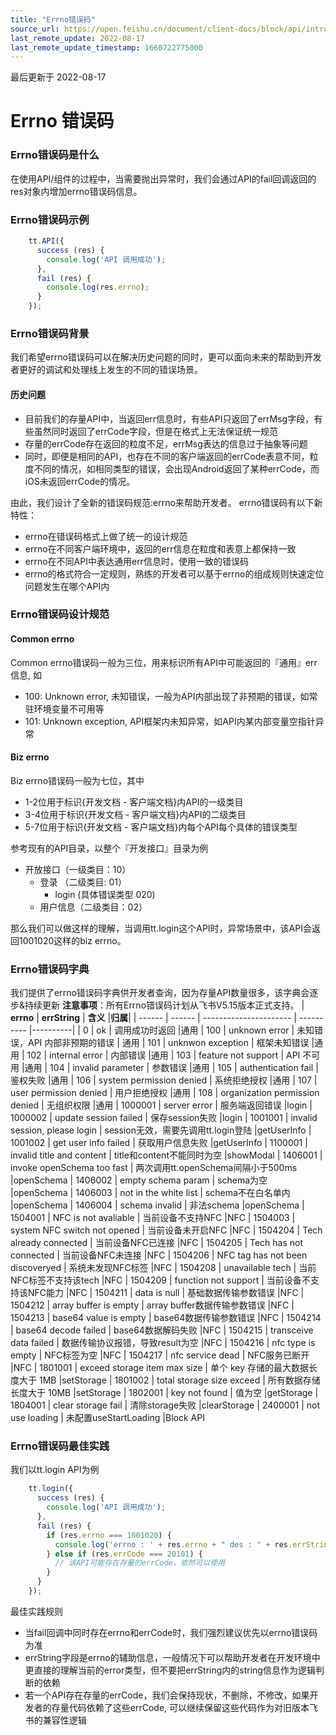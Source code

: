 ```yaml
---
title: "Errno错误码"
source_url: https://open.feishu.cn/document/client-docs/block/api/introduce-of-errno
last_remote_update: 2022-08-17
last_remote_update_timestamp: 1660722775000
---
```

最后更新于 2022-08-17

# Errno 错误码

### Errno错误码是什么

在使用API/组件的过程中，当需要抛出异常时，我们会通过API的fail回调返回的res对象内增加errno错误码信息。

### Errno错误码示例

```js
    tt.API({
      success (res) {
        console.log('API 调用成功');
      },
      fail (res) {
        console.log(res.errno);
      }
    });
```

### Errno错误码背景
我们希望errno错误码可以在解决历史问题的同时，更可以面向未来的帮助到开发者更好的调试和处理线上发生的不同的错误场景。
#### 历史问题
* 目前我们的存量API中，当返回err信息时，有些API只返回了errMsg字段，有些虽然同时返回了errCode字段，但是在格式上无法保证统一规范
* 存量的errCode存在返回的粒度不足，errMsg表达的信息过于抽象等问题
* 同时，即便是相同的API，也存在不同的客户端返回的errCode表意不同，粒度不同的情况，如相同类型的错误，会出现Android返回了某种errCode，而iOS未返回errCode的情况。

由此，我们设计了全新的错误码规范:errno来帮助开发者。
errno错误码有以下新特性：
* errno在错误码格式上做了统一的设计规范
* errno在不同客户端环境中，返回的err信息在粒度和表意上都保持一致
* errno在不同API中表达通用err信息时，使用一致的错误码
* errno的格式符合一定规则，熟练的开发者可以基于errno的组成规则快速定位问题发生在哪个API内

### Errno错误码设计规范
#### Common errno
Common errno错误码一般为三位，用来标识所有API中可能返回的『通用』err信息, 如
* 100: Unknown error, 未知错误，一般为API内部出现了非预期的错误，如常驻环境变量不可用等
* 101: Unknown exception, API框架内未知异常，如API内某内部变量空指针异常
#### Biz errno
Biz errno错误码一般为七位，其中
* 1-2位用于标识{开发文档 - 客户端文档}内API的一级类目
* 3-4位用于标识{开发文档 - 客户端文档}内API的二级类目
* 5-7位用于标识{开发文档 - 客户端文档}内每个API每个具体的错误类型

参考现有的API目录，以整个『开发接口』目录为例
* 开放接口（一级类目：10）
	* 登录 （二级类目: 01）
		* login (具体错误类型 020)
	* 用户信息（二级类目：02）

那么我们可以做这样的理解，当调用tt.login这个API时，异常场景中，该API会返回1001020这样的biz errno。

### Errno错误码字典
我们提供了errno错误码字典供开发者查询，因为存量API数量很多，该字典会逐步&持续更新
**注意事项**：所有Errno错误码计划从飞书V5.15版本正式支持。
| **errno** | **errString** | **含义**                 |**归属**|
| ------ | ------ | ---------------------- | ---------- |----------|
| 0 | ok | 调用成功时返回 |通用
| 100 | unknown error | 未知错误，API 内部非预期的错误 | 通用
| 101 | unknwon exception | 框架未知错误 |通用
| 102 | internal error | 内部错误 |通用
| 103 | feature not support | API 不可用 |通用
| 104 | invalid parameter | 参数错误 |通用
| 105 | authentication fail | 鉴权失败 |通用
| 106 | system permission denied | 系统拒绝授权 |通用
| 107 | user permission denied | 用户拒绝授权 |通用
| 108 | organization permission denied | 无组织权限 |通用
| 1000001   | server error | 服务端返回错误 |login
| 1000002   | update session failed | 保存session失败 |login
| 1001001   | invalid session, please login  | session无效，需要先调用tt.login登陆 |getUserInfo
| 1001002   | get user info failed  | 获取用户信息失败 |getUserInfo
| 1100001   | invalid title and content  | title和content不能同时为空  |showModal
| 1406001   | invoke openSchema too fast  | 两次调用tt.openSchema间隔小于500ms  |openSchema
| 1406002   | empty schema param  | schema为空  |openSchema
| 1406003   | not in the white list  | schema不在白名单内  |openSchema
| 1406004   | schema invalid  | 非法schema  |openSchema
| 1504001   | NFC is not avaliable | 当前设备不支持NFC  |NFC
| 1504003   | system NFC switch not opened | 当前设备未开启NFC  |NFC
| 1504204   | Tech already connected | 当前设备NFC已连接  |NFC
| 1504205   | Tech has not connected | 当前设备NFC未连接  |NFC
| 1504206   | NFC tag has not been discoveryed | 系统未发现NFC标签  |NFC
| 1504208   | unavailable tech | 当前NFC标签不支持该tech  |NFC
| 1504209   | function not support | 当前设备不支持该NFC能力  |NFC
| 1504211   | data is null  | 基础数据传输参数错误  |NFC
| 1504212   | array buffer is empty | array buffer数据传输参数错误  |NFC
| 1504213   | base64 value is empty | base64数据传输参数错误  |NFC
| 1504214   | base64 decode failed | base64数据解码失败  |NFC
| 1504215   | transceive data failed | 数据传输协议报错，导致result为空  |NFC
| 1504216   | nfc type is empty | NFC标签为空  |NFC
| 1504217   | nfc service dead | NFC服务已断开  |NFC
| 1801001   | exceed storage item max size  | 单个 key 存储的最大数据长度大于 1MB |setStorage
| 1801002   | total storage size exceed  | 所有数据存储长度大于 10MB |setStorage
| 1802001   | key not found  | 值为空 |getStorage
| 1804001   | clear storage fail  | 清除storage失败  |clearStorage
| 2400001   | not use loading  | 未配置useStartLoading  |Block API

### Errno错误码最佳实践
我们以tt.login API为例
```js
    tt.login({
      success (res) {
        console.log('API 调用成功');
      },
      fail (res) {
        if (res.errno === 1001020) {
          console.log('errno : ' + res.errno + " des : " + res.errString);
        } else if (res.errCode === 20101) {
          // 该API可能存在存量的errCode，依然可以使用
        }
      }
    });
```
最佳实践规则
* 当fail回调中同时存在errno和errCode时，我们强烈建议优先以errno错误码为准
* errString字段是errno的辅助信息，一般情况下可以帮助开发者在开发环境中更直接的理解当前的error类型，但不要把errString内的string信息作为逻辑判断的依赖
* 若一个API存在存量的errCode，我们会保持现状，不删除，不修改，如果开发者的存量代码依赖了这些errCode, 可以继续保留这些代码作为对旧版本飞书的兼容性逻辑
